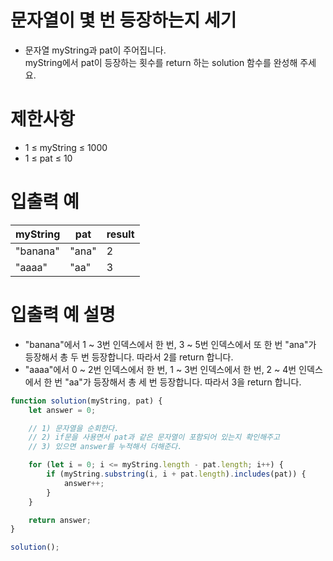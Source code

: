 # 문자열이 몇 번 등장하는지 세기
- 문자열 myString과 pat이 주어집니다.  
myString에서 pat이 등장하는 횟수를 return 하는 solution 함수를 완성해 주세요.


# 제한사항
- 1 ≤ myString ≤ 1000
- 1 ≤ pat ≤ 10



# 입출력 예
| myString | pat | result |
| -------- | --- | ------ |
| "banana" | "ana" | 2 |
| "aaaa" | "aa" | 3 |

# 입출력 예 설명
- "banana"에서 1 ~ 3번 인덱스에서 한 번, 3 ~ 5번 인덱스에서 또 한 번 "ana"가 등장해서 총 두 번 등장합니다. 따라서 2를 return 합니다.
- "aaaa"에서 0 ~ 2번 인덱스에서 한 번, 1 ~ 3번 인덱스에서 한 번, 2 ~ 4번 인덱스에서 한 번 "aa"가 등장해서 총 세 번 등장합니다. 따라서 3을 return 합니다.


```javascript
function solution(myString, pat) {
    let answer = 0;

    // 1) 문자열을 순회한다.
    // 2) if문을 사용면서 pat과 같은 문자열이 포함되어 있는지 확인해주고
    // 3) 있으면 answer를 누적해서 더해준다.

    for (let i = 0; i <= myString.length - pat.length; i++) {
        if (myString.substring(i, i + pat.length).includes(pat)) {
            answer++;
        }
    }

    return answer;
}

solution();
```





